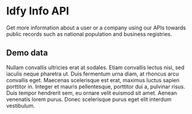 # Idfy Info API

Get more information about a user or a company using our APIs towards public records such as national population and business registries.

## Demo data

Nullam convallis ultricies erat at sodales. Etiam convallis lectus nisi, sed iaculis neque pharetra ut. Duis fermentum urna diam, at rhoncus arcu convallis eget. Maecenas scelerisque est erat, maximus luctus sapien porttitor in. Integer et mauris pellentesque, porttitor dui a, pulvinar risus. Duis tempor hendrerit sem, eu ornare velit euismod sit amet. Aenean venenatis lorem purus. Donec scelerisque purus eget elit interdum vestibulum.

